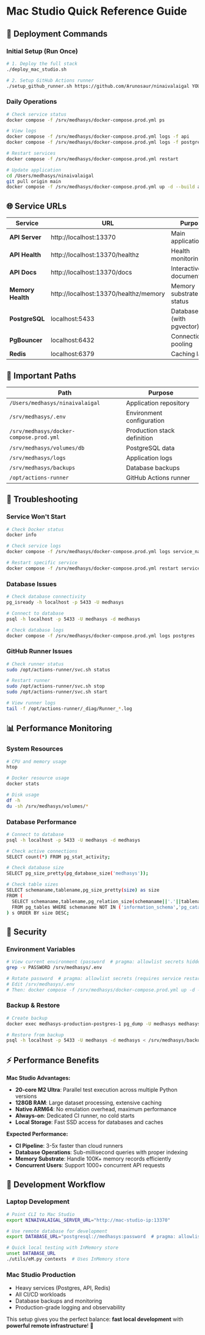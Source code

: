 # Mac Studio Quick Reference Guide

## 🚀 **Deployment Commands**

### Initial Setup (Run Once)
```bash
# 1. Deploy the full stack
./deploy_mac_studio.sh

# 2. Setup GitHub Actions runner
./setup_github_runner.sh https://github.com/Arunosaur/ninaivalaigal YOUR_RUNNER_TOKEN
```

### Daily Operations
```bash
# Check service status
docker compose -f /srv/medhasys/docker-compose.prod.yml ps

# View logs
docker compose -f /srv/medhasys/docker-compose.prod.yml logs -f api
docker compose -f /srv/medhasys/docker-compose.prod.yml logs -f postgres

# Restart services
docker compose -f /srv/medhasys/docker-compose.prod.yml restart

# Update application
cd /Users/medhasys/ninaivalaigal
git pull origin main
docker compose -f /srv/medhasys/docker-compose.prod.yml up -d --build api
```

## 🌐 **Service URLs**

| Service | URL | Purpose |
|---------|-----|---------|
| **API Server** | http://localhost:13370 | Main application API |
| **API Health** | http://localhost:13370/healthz | Health monitoring |
| **API Docs** | http://localhost:13370/docs | Interactive API documentation |
| **Memory Health** | http://localhost:13370/healthz/memory | Memory substrate status |
| **PostgreSQL** | localhost:5433 | Database (with pgvector) |
| **PgBouncer** | localhost:6432 | Connection pooling |
| **Redis** | localhost:6379 | Caching layer |

## 📁 **Important Paths**

| Path | Purpose |
|------|---------|
| `/Users/medhasys/ninaivalaigal` | Application repository |
| `/srv/medhasys/.env` | Environment configuration |
| `/srv/medhasys/docker-compose.prod.yml` | Production stack definition |
| `/srv/medhasys/volumes/db` | PostgreSQL data |
| `/srv/medhasys/logs` | Application logs |
| `/srv/medhasys/backups` | Database backups |
| `/opt/actions-runner` | GitHub Actions runner |

## 🔧 **Troubleshooting**

### Service Won't Start
```bash
# Check Docker status
docker info

# Check service logs
docker compose -f /srv/medhasys/docker-compose.prod.yml logs service_name

# Restart specific service
docker compose -f /srv/medhasys/docker-compose.prod.yml restart service_name
```

### Database Issues
```bash
# Check database connectivity
pg_isready -h localhost -p 5433 -U medhasys

# Connect to database
psql -h localhost -p 5433 -U medhasys -d medhasys

# Check database logs
docker compose -f /srv/medhasys/docker-compose.prod.yml logs postgres
```

### GitHub Runner Issues
```bash
# Check runner status
sudo /opt/actions-runner/svc.sh status

# Restart runner
sudo /opt/actions-runner/svc.sh stop
sudo /opt/actions-runner/svc.sh start

# View runner logs
tail -f /opt/actions-runner/_diag/Runner_*.log
```

## 📊 **Performance Monitoring**

### System Resources
```bash
# CPU and memory usage
htop

# Docker resource usage
docker stats

# Disk usage
df -h
du -sh /srv/medhasys/volumes/*
```

### Database Performance
```bash
# Connect to database
psql -h localhost -p 5433 -U medhasys -d medhasys

# Check active connections
SELECT count(*) FROM pg_stat_activity;

# Check database size
SELECT pg_size_pretty(pg_database_size('medhasys'));

# Check table sizes
SELECT schemaname,tablename,pg_size_pretty(size) as size
FROM (
  SELECT schemaname,tablename,pg_relation_size(schemaname||'.'||tablename) as size
  FROM pg_tables WHERE schemaname NOT IN ('information_schema','pg_catalog')
) s ORDER BY size DESC;
```

## 🔐 **Security**

### Environment Variables
```bash
# View current environment (password  # pragma: allowlist secrets hidden)
grep -v PASSWORD /srv/medhasys/.env

# Rotate password  # pragma: allowlist secrets (requires service restart)
# Edit /srv/medhasys/.env
# Then: docker compose -f /srv/medhasys/docker-compose.prod.yml up -d --force-recreate
```

### Backup & Restore
```bash
# Create backup
docker exec medhasys-production-postgres-1 pg_dump -U medhasys medhasys > /srv/medhasys/backups/backup-$(date +%Y%m%d-%H%M%S).sql

# Restore from backup
psql -h localhost -p 5433 -U medhasys -d medhasys < /srv/medhasys/backups/backup-file.sql
```

## ⚡ **Performance Benefits**

**Mac Studio Advantages:**
- **20-core M2 Ultra**: Parallel test execution across multiple Python versions
- **128GB RAM**: Large dataset processing, extensive caching
- **Native ARM64**: No emulation overhead, maximum performance
- **Always-on**: Dedicated CI runner, no cold starts
- **Local Storage**: Fast SSD access for databases and caches

**Expected Performance:**
- **CI Pipeline**: 3-5x faster than cloud runners
- **Database Operations**: Sub-millisecond queries with proper indexing
- **Memory Substrate**: Handle 100K+ memory records efficiently
- **Concurrent Users**: Support 1000+ concurrent API requests

## 🎯 **Development Workflow**

### Laptop Development
```bash
# Point CLI to Mac Studio
export NINAIVALAIGAL_SERVER_URL="http://mac-studio-ip:13370"

# Use remote database for development
export DATABASE_URL="postgresql://medhasys:password  # pragma: allowlist secret@mac-studio-ip:5433/medhasys"

# Quick local testing with InMemory store
unset DATABASE_URL
./utils/eM.py contexts  # Uses InMemory store
```

### Mac Studio Production
- Heavy services (Postgres, API, Redis)
- All CI/CD workloads
- Database backups and monitoring
- Production-grade logging and observability

This setup gives you the perfect balance: **fast local development** with **powerful remote infrastructure**! 🚀
